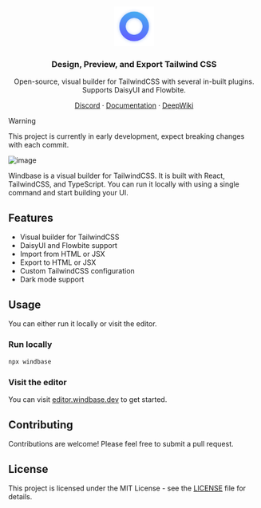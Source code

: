 <p align="center">
  <a href="https://github.com/windbase/windbase">
    <img src="./windbase.svg" width="80px" alt="Windbase Logo" />
  </a>
</p>

<h3 align="center">
  Design, Preview, and Export Tailwind CSS
</h3>
<p align="center">
Open-source, visual builder for TailwindCSS with several in-built plugins. Supports DaisyUI and Flowbite.
</p>

<p align="center"><a href="https://discord.gg/wHMpedAzhT">Discord</a> · <a href="https://docs.windbase.dev">Documentation</a> · <a href="https://deepwiki.com/windbase/windbase">DeepWiki</a></p>

> [!WARNING]
> This project is currently in early development, expect breaking changes with each commit.

<img width="1026" alt="image" src="https://github.com/user-attachments/assets/48d0df66-ad08-4a54-a543-4cbc124fad39" />

Windbase is a visual builder for TailwindCSS. It is built with React, TailwindCSS, and TypeScript. You can 
run it locally with using a single command and start building your UI.

## Features

- Visual builder for TailwindCSS
- DaisyUI and Flowbite support
- Import from HTML or JSX
- Export to HTML or JSX
- Custom TailwindCSS configuration
- Dark mode support

## Usage

You can either run it locally or visit the editor.

### Run locally

```bash
npx windbase
```

### Visit the editor

You can visit [editor.windbase.dev](https://editor.windbase.dev) to get started.


## Contributing

Contributions are welcome! Please feel free to submit a pull request.

## License

This project is licensed under the MIT License - see the [LICENSE](LICENSE) file for details.
